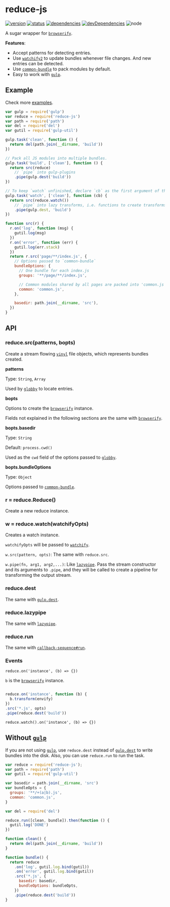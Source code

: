 # reduce-js
[![version](https://img.shields.io/npm/v/reduce-js.svg)](https://www.npmjs.org/package/reduce-js)
[![status](https://travis-ci.org/reducejs/reduce-js.svg?branch=master)](https://travis-ci.org/reducejs/reduce-js)
[![dependencies](https://david-dm.org/reducejs/reduce-js.svg)](https://david-dm.org/reducejs/reduce-js)
[![devDependencies](https://david-dm.org/reducejs/reduce-js/dev-status.svg)](https://david-dm.org/reducejs/reduce-js#info=devDependencies)
![node](https://img.shields.io/node/v/common-bundle.svg)

A sugar wrapper for [`browserify`].

**Features**:

* Accept patterns for detecting entries.
* Use [`watchify2`] to update bundles whenever file changes. And new entries can be detected.
* Use [`common-bundle`] to pack modules by default.
* Easy to work with [`gulp`].

## Example
Check more [examples](example/).

```javascript
var gulp = require('gulp')
var reduce = require('reduce-js')
var path = require('path')
var del = require('del')
var gutil = require('gulp-util')

gulp.task('clean', function () {
  return del(path.join(__dirname, 'build'))
})

// Pack all JS modules into multiple bundles.
gulp.task('build', ['clean'], function () {
  return src(reduce)
    // `pipe` into gulp-plugins
    .pipe(gulp.dest('build'))
})

// To keep `watch` unfinished, declare `cb` as the first argument of the task callback
gulp.task('watch', ['clean'], function (cb) {
  return src(reduce.watch())
    // `pipe` into lazy transforms, i.e. functions to create transforms
    .pipe(gulp.dest, 'build')
})

function src(r) {
  r.on('log', function (msg) {
    gutil.log(msg)
  })
  r.on('error', function (err) {
    gutil.log(err.stack)
  })
  return r.src('page/**/index.js', {
    // Options passed to `common-bundle`
    bundleOptions: {
      // One bundle for each index.js
      groups: '**/page/**/index.js',

      // Common modules shared by all pages are packed into 'common.js'
      common: 'common.js',
    },

    basedir: path.join(__dirname, 'src'),
  })
}

```

## API

### reduce.src(patterns, bopts)
Create a stream flowing [`vinyl`] file objects,
which represents bundles created.

**patterns**

Type: `String`, `Array`

Used by [`globby`] to locate entries.

**bopts**

Options to create the [`browserify`] instance.

Fields not explained in the following sections
are the same with [`browserify`].

**bopts.basedir**

Type: `String`

Default: `process.cwd()`

Used as the `cwd` field of the options passed to [`globby`].

**bopts.bundleOptions**

Type: `Object`

Options passed to [`common-bundle`].

### r = reduce.Reduce()
Create a new reduce instance.

### w = reduce.watch(watchifyOpts)
Creates a watch instance.

`watchifyOpts` will be passed to [`watchify`].

`w.src(pattern, opts)`:
The same with `reduce.src`.

`w.pipe(fn, arg1, arg2,...)`: Like [`lazypipe`].
Pass the stream constructor and its arguments to `.pipe`,
and they will be called to create a pipeline
for transforming the output stream.

### reduce.dest
The same with [`gulp.dest`].

### reduce.lazypipe
The same with [`lazypipe`].

### reduce.run
The same with [`callback-sequence#run`].

### Events

`reduce.on('instance', (b) => {})`

`b` is the [`browserify`] instance.

```javascript

reduce.on('instance', function (b) {
  b.transform(envify)
})
.src('*.js', opts)
.pipe(reduce.dest('build'))

```

`reduce.watch().on('instance', (b) => {})`

## Without [`gulp`]
If you are not using [`gulp`],
use `reduce.dest` instead of [`gulp.dest`] to write bundles into the disk.
Also, you can use `reduce.run` to run the task.

```javascript
var reduce = require('reduce-js');
var path = require('path')
var gutil = require('gulp-util')

var basedir = path.join(__dirname, 'src')
var bundleOpts = {
  groups: '**/+(a|b).js',
  common: 'common.js',
}

var del = require('del')

reduce.run([clean, bundle]).then(function () {
  gutil.log('DONE')
})

function clean() {
  return del(path.join(__dirname, 'build'))
}

function bundle() {
  return reduce
    .on('log', gutil.log.bind(gutil))
    .on('error', gutil.log.bind(gutil))
    .src('*.js', {
      basedir: basedir,
      bundleOptions: bundleOpts,
    })
    .pipe(reduce.dest('build'))
}

```

[`browserify`]: https://www.npmjs.com/package/browserify
[`common-bundle`]: https://www.npmjs.com/package/common-bundle
[`vinyl`]: https://www.npmjs.com/package/vinyl
[`gulp`]: https://www.npmjs.com/package/gulp
[`globby`]: https://github.com/sindresorhus/globby
[`watchify`]: https://github.com/substack/watchify
[`watchify2`]: https://github.com/reducejs/watchify2
[`lazypipe`]: https://github.com/OverZealous/lazypipe
[`gulp.dest`]: https://github.com/gulpjs/gulp/blob/master/docs/API.md#gulpdestpath-options
[`callback-sequence#run`]: https://github.com/zoubin/callback-sequence#sequenceruncallbacks-done

